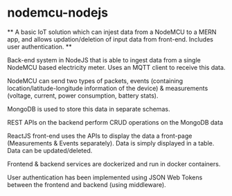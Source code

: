 # __nodemcu-nodejs__
**
A basic IoT solution which can injest data from a NodeMCU to a MERN app, and allows updation/deletion of input data from front-end. Includes user authentication.
**

Back-end system in NodeJS that is able to ingest data from a single NodeMCU based electricity meter. Uses an MQTT client to receive this data.

NodeMCU can send two types of packets, events (containing location/latitude-longitude information of the device) & measurements (voltage, current, power consumption, battery stats). 

MongoDB is used to store this data in separate schemas.  

REST APIs on the backend perform CRUD operations on the MongoDB data 

ReactJS front-end uses the APIs to display the data a front-page (Measurements & Events separately). Data is simply displayed in a table. Data can be updated/deleted.

Frontend & backend services are dockerized and run in docker containers.

User authentication has been implemented using JSON Web Tokens between the frontend and backend (using middleware).

 

 
